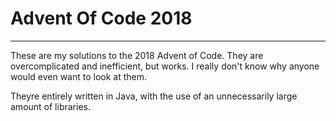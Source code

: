 # Advent Of Code 2018
---
These are my solutions to the 2018 Advent of Code. They are overcomplicated and inefficient, but works. I really don't know why anyone would even want to look at them.

Theyre entirely written in Java, with the use of an unnecessarily large amount of libraries.